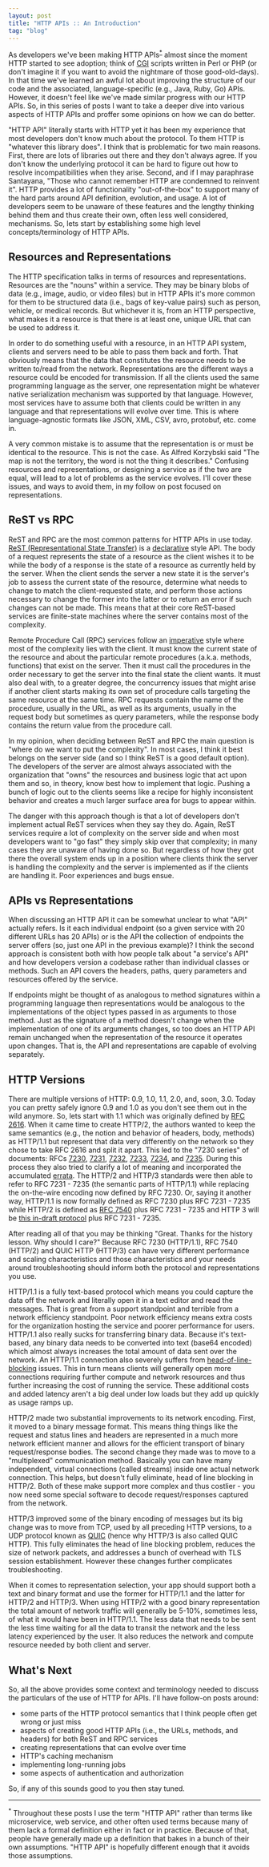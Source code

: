 ```yaml
---
layout: post
title: "HTTP APIs :: An Introduction"
tag: "blog"
---
```


As developers we've been making HTTP APIs<sup>[\*](#foot1)</sup> almost since the moment HTTP started to see adoption; think of [CGI](https://en.wikipedia.org/wiki/Common_Gateway_Interface) scripts written in Perl or PHP (or don't imagine it if you want to avoid the nightmare of those good-old-days).  In that time we've learned an awful lot about improving the structure of our code and the associated, language-specific (e.g., Java, Ruby, Go) APIs.  However, it doesn't feel like we've made similar progress with our HTTP APIs.  So, in this series of posts I want to take a deeper dive into various aspects of HTTP APIs and proffer some opinions on how we can do better.

"HTTP API" literally starts with HTTP yet it has been my experience that most developers don't know much about the protocol.  To them HTTP is "whatever this library does".  I think that is problematic for two main reasons.  First, there are lots of libraries out there and they don't always agree.  If you don't know the underlying protocol it can be hard to figure out how to resolve incompatibilities when they arise.  Second, and if I may paraphrase Santayana, "Those who cannot remember HTTP are condemned to reinvent it".  HTTP provides a lot of functionality "out-of-the-box" to support many of the hard parts around API definition, evolution, and usage.  A lot of developers seem to be unaware of these features and the lengthy thinking behind them and thus create their own, often less well considered, mechanisms.  So, lets start by establishing some high level concepts/terminology of HTTP APIs.

## Resources and Representations
The HTTP specification talks in terms of resources and representations. Resources are the "nouns" within a service.  They may be binary blobs of data (e.g., image, audio, or video files) but in HTTP APIs it's more common for them to be structured data (i.e., bags of key-value pairs) such as person, vehicle, or medical records.  But whichever it is, from an HTTP perspective, what makes it a resource is that there is at least one, unique URL that can be used to address it.

In order to do something useful with a resource, in an HTTP API system, clients and servers need to be able to pass them back and forth.  That obviously means that the data that constitutes the resource needs to be written to/read from the network.  Representations are the different ways a resource could be encoded for transmission.  If all the clients used the same programming language as the server, one representation might be whatever native serialization mechanism was supported by that language.  However, most services have to assume both that clients could be written in any language and that representations will evolve over time.  This is where language-agnostic formats like JSON, XML, CSV, avro, protobuf, etc. come in.

A very common mistake is to assume that the representation is or must be identical to the resource.  This is not the case.  As Alfred Korzybski said "The map is not the territory, the word is not the thing it describes."  Confusing resources and representations, or designing a service as if the two are equal, will lead to a lot of problems as the service evolves.  I'll cover these issues, and ways to avoid them, in my follow on post focused on representations.

## ReST vs RPC
ReST and RPC are the most common patterns for HTTP APIs in use today.  [ReST (Representational State Transfer)](https://www.ics.uci.edu/~fielding/pubs/dissertation/rest_arch_style.htm) is a [declarative](https://en.wikipedia.org/wiki/Declarative_programming) style API.  The body of a request represents the state of a resource as the client wishes it to be while the body of a response is the state of a resource as currently held by the server.  When the client sends the server a new state it is the server's job to assess the current state of the resource, determine what needs to change to match the client-requested state, and perform those actions necessary to change the former into the latter or to return an error if such changes can not be made.  This means that at their core ReST-based services are finite-state machines where the server contains most of the complexity.

Remote Procedure Call (RPC) services follow an [imperative](https://en.wikipedia.org/wiki/Imperative_programming) style where most of the complexity lies with the client.  It must know the current state of the resource and about the particular remote procedures (a.k.a. methods, functions) that exist on the server.  Then it must call the procedures in the order necessary to get the server into the final state the client wants.  It must also deal with, to a greater degree, the concurrency issues that might arise if another client starts making its own set of procedure calls targeting the same resource at the same time.   RPC requests contain the name of the procedure, usually in the URL, as well as its arguments, usually in the request body but sometimes as query parameters, while the response body contains the return value from the procedure call.

In my opinion, when deciding between ReST and RPC the main question is "where do we want to put the complexity".  In most cases, I think it best belongs on the server side (and so I think ReST is a good default option).  The developers of the server are almost always associated with the organization that "owns" the resources and business logic that act upon them and so, in theory, know best how to implement that logic.  Pushing a bunch of logic out to the clients seems like a recipe for highly inconsistent behavior and creates a much larger surface area for bugs to appear within.

The danger with this approach though is that a lot of developers don't implement actual ReST services when they say they do.  Again, ReST services require a lot of complexity on the server side and when most developers want to "go fast" they simply skip over that complexity; in many cases they are unaware of having done so.  But regardless of how they got there the overall system ends up in a position where clients think the server is handling the complexity and the server is implemented as if the clients are handling it.  Poor experiences and bugs ensue.

## APIs vs Representations
When discussing an HTTP API it can be somewhat unclear to what "API" actually refers. Is it each individual endpoint (so a given service with 20 different URLs has 20 APIs) or is the API the collection of endpoints the server offers (so, just one API in the previous example)? I think the second approach is consistent both with how people talk about "a service's API" and how developers version a codebase rather than individual classes or methods. Such an API covers the headers, paths, query parameters and resources offered by the service.

If endpoints might be thought of as analogous to method signatures within a programming language then representations would be analogous to the implementations of the object types passed in as arguments to those method. Just as the signature of a method doesn't change when the implementation of one of its arguments changes, so too does an HTTP API remain unchanged when the representation of the resource it operates upon changes.  That is, the API and representations are capable of evolving separately.

## HTTP Versions
There are multiple versions of HTTP: 0.9, 1.0, 1.1, 2.0, and, soon, 3.0.  Today you can pretty safely ignore 0.9 and 1.0 as you don't see them out in the wild anymore.  So, lets start with 1.1 which was originally defined by [RFC 2616](https://datatracker.ietf.org/doc/html/rfc2616/).  When it came time to create HTTP/2, the authors wanted to keep the same semantics (e.g., the notion and behavior of headers, body, methods) as HTTP/1.1 but represent that data very differently on the network so they chose to take RFC 2616 and split it apart. This led to the "7230 series" of documents: RFCs [7230](https://datatracker.ietf.org/doc/html/rfc7230), [7231](https://datatracker.ietf.org/doc/html/rfc7231), [7232](https://datatracker.ietf.org/doc/html/rfc7232), [7233](https://datatracker.ietf.org/doc/html/rfc7233), [7234](https://datatracker.ietf.org/doc/html/rfc7234), and [7235](https://datatracker.ietf.org/doc/html/rfc7235).  During this process they also tried to clarify a lot of meaning and incorporated the accumulated [errata](https://www.merriam-webster.com/dictionary/errata).  The HTTP/2 and HTTP/3 standards were then able to refer to RFC 7231 - 7235 (the semantic parts of HTTP/1.1) while replacing the on-the-wire encoding now defined by RFC 7230.  Or, saying it another way, HTTP/1.1 is now formally defined as RFC 7230 plus RFC 7231 - 7235 while HTTP/2 is defined as [RFC 7540](https://datatracker.ietf.org/doc/html/rfc7540) plus RFC 7231 - 7235 and HTTP 3 will be [this in-draft protocol](https://www.ietf.org/archive/id/draft-ietf-quic-http-34.html) plus RFC 7231 - 7235.

After reading all of that you may be thinking "Great.  Thanks for the history lesson.  Why should I care?"  Because RFC 7230 (HTTP/1.1), RFC 7540 (HTTP/2) and QUIC HTTP (HTTP/3) can have very different performance and scaling characteristics and those characteristics and your needs around troubleshooting should inform both the protocol and representations you use.

HTTP/1.1 is a fully text-based protocol which means you could capture the data off the network and literally open it in a text editor and read the messages.  That is great from a support standpoint and terrible from a network efficiency standpoint.  Poor network efficiency means extra costs for the organization hosting the service and poorer performance for users.  HTTP/1.1 also really sucks for transferring binary data.  Because it's text-based, any binary data needs to be converted into text (base64 encoded) which almost always increases the total amount of data sent over the network.  An HTTP/1.1 connection also severely suffers from [head-of-line-blocking](https://en.wikipedia.org/wiki/Head-of-line_blocking#In_HTTP) issues.  This in turn means clients will generally open more connections requiring further compute and network resources and thus further increasing the cost of running the service.  These additional costs and added latency aren't a big deal under low loads but they add up quickly as usage ramps up.

HTTP/2 made two substantial improvements to its network encoding.  First, it moved to a binary message format.  This means thing things like the request and status lines and headers are represented in a much more network efficient manner and allows for the efficient transport of binary request/response bodies.  The second change they made was to move to a "multiplexed" communication method.  Basically you can have many independent, virtual connections (called streams) inside one actual network connection.  This helps, but doesn't fully eliminate, head of line blocking in HTTP/2.  Both of these make support more complex and thus costlier - you now need some special software to decode request/responses captured from the network.  

HTTP/3 improved some of the binary encoding of messages but its big change was to move from TCP, used by all preceding HTTP versions, to a UDP protocol known as [QUIC](https://datatracker.ietf.org/doc/html/rfc9000) (hence why HTTP/3 is also called QUIC HTTP).  This fully eliminates the head of line blocking problem, reduces the size of network packets, and addresses a bunch of overhead with TLS session establishment.  However these changes further complicates troubleshooting.

When it comes to representation selection, your app should support both a text and binary format and use the former for HTTP/1.1 and the latter for HTTP/2 and HTTP/3.  When using HTTP/2 with a good binary representation the total amount of network traffic will generally be 5-10%, sometimes less, of what it would have been in HTTP/1.1.  The less data that needs to be sent the less time waiting for all the data to transit the network and the less latency experienced by the user.  It also reduces the network and compute resource needed by both client and server.

## What's Next
So, all the above provides some context and terminology needed to discuss the particulars of the use of HTTP for APIs.  I'll have follow-on posts around:
* some parts of the HTTP protocol semantics that I think people often get wrong or just miss
* aspects of creating good HTTP APIs (i.e., the URLs, methods, and headers) for both ReST and RPC services
* creating representations that can evolve over time
* HTTP's caching mechanism
* implementing long-running jobs
* some aspects of authentication and authorization

So, if any of this sounds good to you then stay tuned.

---
<sup><a name="foot1">\*</a></sup> Throughout these posts I use the term "HTTP API" rather than terms like microservice, web service, and other often used terms because many of them lack a formal definition either in fact or in practice.  Because of that, people have generally made up a definition that bakes in a bunch of their own assumptions.  "HTTP API" is hopefully different enough that it avoids those assumptions.